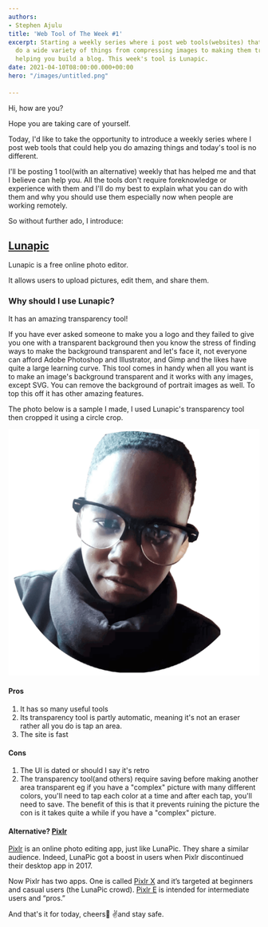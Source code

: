 ```yaml
---
authors:
- Stephen Ajulu
title: 'Web Tool of The Week #1'
excerpt: Starting a weekly series where i post web tools(websites) that can help you
  do a wide variety of things from compressing images to making them transparent to
  helping you build a blog. This week's tool is Lunapic.
date: 2021-04-10T08:00:00.000+00:00
hero: "/images/untitled.png"

---
```

Hi, how are you?

Hope you are taking care of yourself.

Today, I'd like to take the opportunity to introduce a weekly series where I post web tools that could help you do amazing things and today's tool is no different.

I'll be posting 1 tool(with an alternative) weekly that has helped me and that I believe can help you. All the tools don't require foreknowledge or experience with them and I'll do my best to explain what you can do with them and why you should use them especially now when people are working remotely.

So without further ado, I introduce:

## [**Lunapic**](https://www5.lunapic.com/editor/)

Lunapic is a free online photo editor.

It allows users to upload pictures, edit them, and share them.

### **Why should I use Lunapic?**

It has an amazing transparency tool!

If you have ever asked someone to make you a logo and they failed to give you one with a transparent background then you know the stress of finding ways to make the background transparent and let's face it, not everyone can afford Adobe Photoshop and Illustrator, and Gimp and the likes have quite a large learning curve. This tool comes in handy when all you want is to make an image's background transparent and it works with any images, except SVG. You can remove the background of portrait images as well. To top this off it has other amazing features.

The photo below is a sample I made, I used Lunapic's transparency tool then cropped it using a circle crop.

![](/static/images/me3.png)

#### Pros

1. It has so many useful tools
2. Its transparency tool is partly automatic, meaning it's not an eraser rather all you do is tap an area.
3. The site is fast

#### Cons

1. The UI is dated or should I say it's retro
2. The transparency tool(and others) require saving before making another area transparent eg if you have a "complex" picture with many different colors, you'll need to tap each color at a time and after each tap, you'll need to save. The benefit of this is that it prevents ruining the picture the con is it takes quite a while if you have a "complex" picture.

#### Alternative? [Pixlr](https://pixlr.com/)

[Pixlr](https://pixlr.com/) is an online photo editing app, just like LunaPic. They share a similar audience. Indeed, LunaPic got a boost in users when Pixlr discontinued their desktop app in 2017.

Now Pixlr has two apps. One is called [Pixlr X](https://pixlr.com/x/) and it’s targeted at beginners and casual users (the LunaPic crowd). [Pixlr E](https://pixlr.com/e/) is intended for intermediate users and “pros.”

And that's it for today, cheers🥂 ✌️and stay safe.
